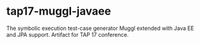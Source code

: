 # tap17-muggl-javaee
The symbolic execution test-case generator Muggl extended with Java EE and JPA support. Artifact for TAP 17 conference.
